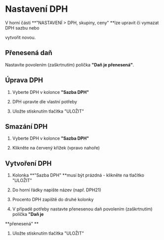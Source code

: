 # **Nastavení DPH**

V horní části **"NASTAVENÍ &gt; DPH, skupiny, ceny" **lze upravit či vymazat DPH sazbu nebo

vytvořit novou.

## **Přenesená daň**

Nastavíte povolením \(zaškrtnutím\) políčka **"Daň je přenesená"**.

## **Úprava DPH**

1. Vyberte DPH v kolonce **"Sazba DPH"**

2. DPH upravte dle vlastní potřeby

3. Uložte stisknutím tlačítka "ULOŽIT"

## **Smazání DPH**

1. Vyberte DPH v kolonce **"Sazba DPH"**

2. Klikněte na červený křížek \(vpravo nahoře\)

## **Vytvoření DPH**

1. Kolonka **"Sazba DPH" **musí být prázdná - klikněte na tlačítko "ULOŽIT"

2. Do horní řádky napište název \(např. DPH21\)

3. Procento DPH zapiště do druhé kolonky

4. V případě potřeby nastavte přenesenou daň povolením \(zaškrtnutím\) políčka **"Daň je**

**přenesená" **

1. Uložte stisknutím tlačítka "ULOŽIT"



